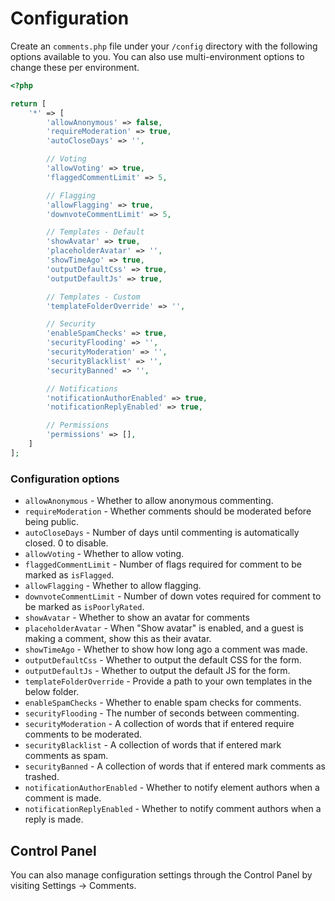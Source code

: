 # Configuration

Create an `comments.php` file under your `/config` directory with the following options available to you. You can also use multi-environment options to change these per environment.

```php
<?php

return [
    '*' => [
        'allowAnonymous' => false,
        'requireModeration' => true,
        'autoCloseDays' => '',

        // Voting
        'allowVoting' => true,
        'flaggedCommentLimit' => 5,

        // Flagging
        'allowFlagging' => true,
        'downvoteCommentLimit' => 5,

        // Templates - Default
        'showAvatar' => true,
        'placeholderAvatar' => '',
        'showTimeAgo' => true,
        'outputDefaultCss' => true,
        'outputDefaultJs' => true,

        // Templates - Custom
        'templateFolderOverride' => '',

        // Security
        'enableSpamChecks' => true,
        'securityFlooding' => '',
        'securityModeration' => '',
        'securityBlacklist' => '',
        'securityBanned' => '',

        // Notifications
        'notificationAuthorEnabled' => true,
        'notificationReplyEnabled' => true,

        // Permissions
        'permissions' => [],
    ]
];
```

### Configuration options

- `allowAnonymous` - Whether to allow anonymous commenting.
- `requireModeration` - Whether comments should be moderated before being public.
- `autoCloseDays` - Number of days until commenting is automatically closed. 0 to disable.
- `allowVoting` - Whether to allow voting.
- `flaggedCommentLimit` - Number of flags required for comment to be marked as `isFlagged`.
- `allowFlagging` - Whether to allow flagging.
- `downvoteCommentLimit` - Number of down votes required for comment to be marked as `isPoorlyRated`.
- `showAvatar` - Whether to show an avatar for comments
- `placeholderAvatar` - When "Show avatar" is enabled, and a guest is making a comment, show this as their avatar.
- `showTimeAgo` - Whether to show how long ago a comment was made.
- `outputDefaultCss` - Whether to output the default CSS for the form.
- `outputDefaultJs` - Whether to output the default JS for the form.
- `templateFolderOverride` - Provide a path to your own templates in the below folder.
- `enableSpamChecks` - Whether to enable spam checks for comments.
- `securityFlooding` - The number of seconds between commenting.
- `securityModeration` - A collection of words that if entered require comments to be moderated.
- `securityBlacklist` - A collection of words that if entered mark comments as spam.
- `securityBanned` - A collection of words that if entered mark comments as trashed.
- `notificationAuthorEnabled` - Whether to notify element authors when a comment is made.
- `notificationReplyEnabled` - Whether to notify comment authors when a reply is made.

## Control Panel

You can also manage configuration settings through the Control Panel by visiting Settings → Comments.

